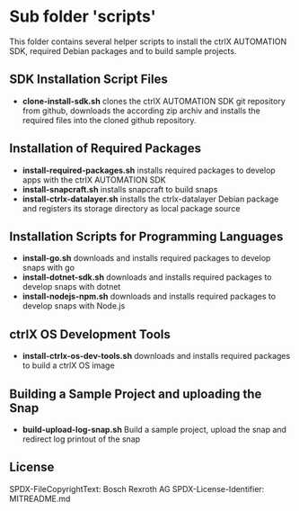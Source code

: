# Sub folder 'scripts'

This folder contains several helper scripts to install the ctrlX AUTOMATION SDK, required Debian packages and to build sample projects.

## SDK Installation Script Files 

* __clone-install-sdk.sh__ clones the ctrlX AUTOMATION SDK git repository from github, downloads the according zip archiv and installs the required files into the cloned github repository. 

## Installation of Required Packages

* __install-required-packages.sh__  installs required packages to develop apps with the ctrlX AUTOMATION SDK
* __install-snapcraft.sh__ installs snapcraft to build snaps
* __install-ctrlx-datalayer.sh__ installs the ctrlx-datalayer Debian package and registers its storage directory as local package source


## Installation Scripts for Programming Languages

* __install-go.sh__ downloads and installs required packages to develop snaps with go    
* __install-dotnet-sdk.sh__ downloads and installs required packages to develop snaps with dotnet
* __install-nodejs-npm.sh__ downloads and installs required packages to develop snaps with Node.js

## ctrlX OS Development Tools

* __install-ctrlx-os-dev-tools.sh__ downloads and installs required packages to build a ctrlX OS image

## Building a Sample Project and uploading the Snap

* __build-upload-log-snap.sh__ Build a sample project, upload the snap and redirect log printout of the snap

## License

SPDX-FileCopyrightText: Bosch Rexroth AG
SPDX-License-Identifier: MITREADME.md

